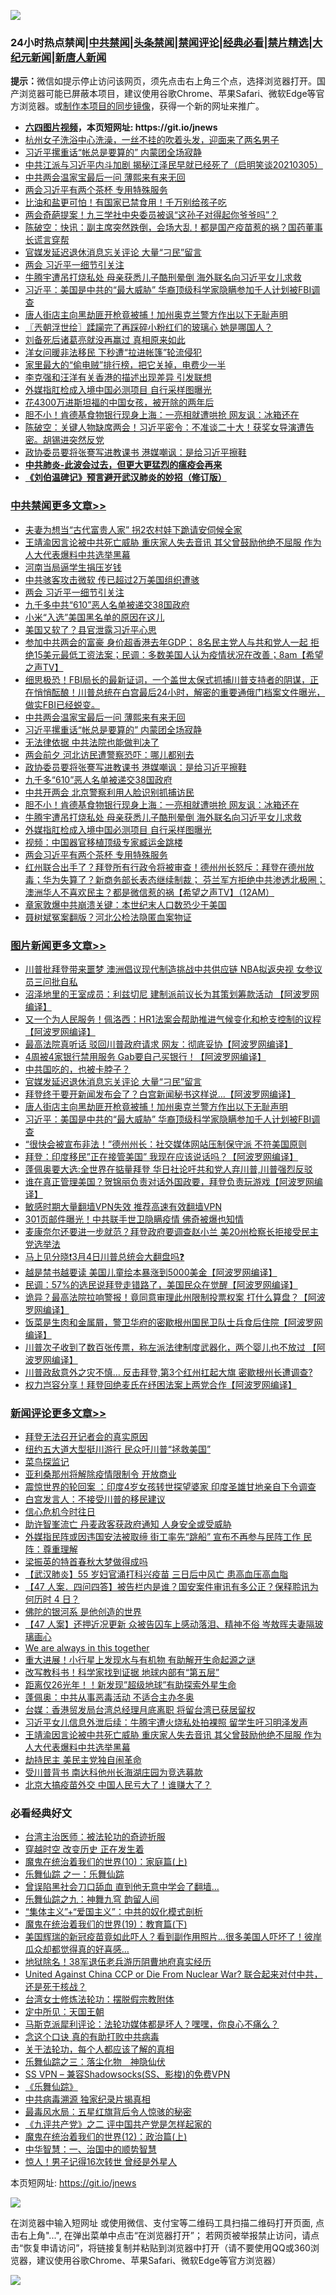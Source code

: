 ![](https://raw.githubusercontent.com/fqnews/bnews/master/64photo/fqnews-qr.jpg)

<div id="tt">
<h3>24小时热点禁闻|<a href="#%E4%B8%AD%E5%85%B1%E7%A6%81%E9%97%BB%E6%9B%B4%E5%A4%9A%E6%96%87%E7%AB%A0">中共禁闻</a>|<a href="#%E5%9B%BE%E7%89%87%E6%96%B0%E9%97%BB%E6%9B%B4%E5%A4%9A%E6%96%87%E7%AB%A0">头条禁闻</a>|<a href="#%E6%96%B0%E9%97%BB%E8%AF%84%E8%AE%BA%E6%9B%B4%E5%A4%9A%E6%96%87%E7%AB%A0">禁闻评论|<a href="#%E5%BF%85%E7%9C%8B%E7%BB%8F%E5%85%B8%E5%A5%BD%E6%96%87">经典必看|<a href="/video.md#%E7%A6%81%E7%89%87%E7%B2%BE%E9%80%89">禁片精选</a>|<a href="https://github.com/fqnews/djy/blob/master/gb/nf1351518.md#1">大纪元新闻</a>|<a href="https://github.com/fqnews/ntdtv/blob/master/gb/prog204.md#1">新唐人新闻</a></h3>
<div><b>提示：</b>微信如提示停止访问该网页，须先点击右上角三个点，选择浏览器打开。国产浏览器可能已屏蔽本项目，建议使用谷歌Chrome、苹果Safari、微软Edge等官方浏览器。或<a href="https://github.com/fqnews/bnews/blob/master/%E5%88%B6%E4%BD%9Cgit%E7%A6%81%E9%97%BB%E9%95%9C%E5%83%8F.md">制作本项目的同步镜像</a>，获得一个新的网址来推广。</div>
<ul>
<li><b><a href="http://d1.bdrive.tk/64.mp4" target="_blank">六四图片视频</a>，本页短网址: https://git.io/jnews</b></li>
<li><a href="/lifebaike/20210306/1499452.md">杭州女子洗浴中心洗澡，一丝不挂的吹着头发，迎面来了两名男子</a></li>
<li><a href="/cbnews/20210306/1499757.md">习近平摞重话“帐总是要算的” 内蒙团全场寂静</a></li>
<li><a href="/bannedvideo/20210306/1499476.md">中共江派与习近平内斗加剧 揭秘江泽民早就已经死了（启明笑谈20210305）</a></li>
<li><a href="/cbnews/20210306/1499758.md">中共两会温家宝最后一问 薄熙来有来无回</a></li>
<li><a href="/cbnews/20210306/1499669.md">两会习近平有两个茶杯 专用特殊服务</a></li>
<li><a href="/lifebaike/20210306/1499567.md">比油和盐更可怕！有国家已禁食用！千万别给孩子吃</a></li>
<li><a href="/cbnews/20210306/1499579.md">两会奇葩提案！九三学社中央委员被讽“这孙子对得起你爷爷吗”？</a></li>
<li><a href="/bannedvideo/20210306/1499431.md">陈破空：快讯：副主席突然跌倒，会场大乱！都是国产疫苗惹的祸？国药董事长谎言穿帮</a></li>
<li><a href="/topimagenews/20210306/1499662.md">官媒发延迟退休消息忘关评论 大量“刁民”留言</a></li>
<li><a href="/cbnews/20210306/1499864.md">两会 习近平一细节引关注</a></li>
<li><a href="/cbnews/20210306/1499683.md">牛腾宇遭吊打烧私处 母亲获悉儿子酷刑晕倒 海外联名向习近平女儿求救</a></li>
<li><a href="/topimagenews/20210306/1499563.md">习近平：美国是中共的“最大威胁” 华裔顶级科学家隐瞒参加千人计划被FBI调查</a></li>
<li><a href="/topimagenews/20210306/1499615.md">唐人街店主向黑劫匪开枪竟被捕！加州奥克兰警方作出以下无耻声明</a></li>
<li><a href="/ssgc/20210306/1499406.md">〖兲朝浮世绘〗蹂躏完了再踩碎小粉红们的玻璃心 她是哪国人？</a></li>
<li><a href="/lifebaike/20210306/1499819.md">刘备死后诸葛亮就没再赢过 真相原来如此</a></li>
<li><a href="/worldnews/20210306/1499438.md">洋女问暖非法移民 下秒遭“拉进帐篷”轮流侵犯</a></li>
<li><a href="/lifebaike/20210306/1499638.md">家里最大的“偷电贼”排行榜，把它关掉，电费少一半</a></li>
<li><a href="/headline/20210306/1499425.md">李克强和汪洋有关香港的描述出现差异 引发联想</a></li>
<li><a href="/cbnews/20210306/1499678.md">外媒指肛检成入境中国必测项目 自行采样图曝光</a></li>
<li><a href="/lifebaike/20210306/1499744.md">花4300万进斯坦福的中国女孩，被开除的两年后</a></li>
<li><a href="/cbnews/20210306/1499707.md">胆不小！肯德基食物银行现身上海：一亮相就遭哄抢 网友讽：冰箱还在</a></li>
<li><a href="/bannedvideo/20210306/1499812.md">陈破空：关键人物缺席两会！习近平密令：不准谈二十大！获奖女导演遭告密。胡锡进突然反党</a></li>
<li><a href="/cbnews/20210306/1499735.md">政协委员要将张謇写进教课书 港媒嘲讽：是给习近平擦鞋</a></li>
<li><b><a href="/comments/20200211/1275071.md" target="_blank">中共肺炎-此波会过去，但更大更猛烈的瘟疫会再来</a></b></li>
<li><b><a href="/comments/20200207/1272816.md" target="_blank">《刘伯温碑记》预言避开武汉肺炎的妙招（修订版）</a></b></li>
</ul>
</div>

<div class="catlist">
<h3><a href="/cbnews/" target="_blank">中共禁闻</a><span><a href="/cbnews/" target="_blank" rel="nofollow">更多文章>></a></span></h3>
<ul>
<li><a href="/cbnews/20210307/1499930.md" target="_blank">夫妻为想当“古代富贵人家” 拐2农村娃下跪请安伺候全家</a></li>
<li><a href="/comments/20210306/1499884.md" target="_blank">王靖渝因言论被中共死亡威胁 重庆家人失去音讯 其父曾鼓励他绝不屈服 作为人大代表爆料中共选举黑幕</a></li>
<li><a href="/cbnews/20210306/1499874.md" target="_blank">河南当局逼学生捐压岁钱</a></li>
<li><a href="/cbnews/20210306/1499865.md" target="_blank">中共骇客攻击微软 传已超过2万美国组织遭骇</a></li>
<li><a href="/cbnews/20210306/1499864.md" target="_blank">两会 习近平一细节引关注</a></li>
<li><a href="/cbnews/20210306/1499858.md" target="_blank">九千多中共“610”恶人名单被递交38国政府</a></li>
<li><a href="/cbnews/20210306/1499850.md" target="_blank">小米“入选”美国黑名单的原因在这儿</a></li>
<li><a href="/cbnews/20210306/1499849.md" target="_blank">美国又软了？县官泄露习近平心思</a></li>
<li><a href="/comments/20210306/1499828.md" target="_blank">参加中共两会的富豪 身价超香港去年GDP； 8名民主党人与共和党人一起 拒绝15美元最低工资法案；民调：多数美国人认为疫情状况在改善；8am【希望之声TV】</a></li>
<li><a href="/comments/20210306/1499759.md" target="_blank">细思极恐！FBI局长的最新证词，一个盖世太保式抓捕川普支持者的阴谋，正在悄悄酝酿！川普总统在白宫最后24小时，解密的重要通俄门档案文件曝光，做实FBI已经蜕变。</a></li>
<li><a href="/cbnews/20210306/1499758.md" target="_blank">中共两会温家宝最后一问 薄熙来有来无回</a></li>
<li><a href="/cbnews/20210306/1499757.md" target="_blank">习近平摞重话“帐总是要算的” 内蒙团全场寂静</a></li>
<li><a href="/cbnews/20210306/1499753.md" target="_blank">无法律依据 中共法院也能做判决了</a></li>
<li><a href="/cbnews/20210306/1499739.md" target="_blank">两会前夕 河北访民遭警察恐吓：哪儿都别去</a></li>
<li><a href="/cbnews/20210306/1499735.md" target="_blank">政协委员要将张謇写进教课书 港媒嘲讽：是给习近平擦鞋</a></li>
<li><a href="/cbnews/20210306/1499720.md" target="_blank">九千多“610”恶人名单被递交38国政府</a></li>
<li><a href="/cbnews/20210306/1499714.md" target="_blank">中共开两会 北京警察利用人脸识别抓捕访民</a></li>
<li><a href="/cbnews/20210306/1499707.md" target="_blank">胆不小！肯德基食物银行现身上海：一亮相就遭哄抢 网友讽：冰箱还在</a></li>
<li><a href="/cbnews/20210306/1499683.md" target="_blank">牛腾宇遭吊打烧私处 母亲获悉儿子酷刑晕倒 海外联名向习近平女儿求救</a></li>
<li><a href="/cbnews/20210306/1499678.md" target="_blank">外媒指肛检成入境中国必测项目 自行采样图曝光</a></li>
<li><a href="/cbnews/20210306/1499668.md" target="_blank">视频：中国器官移植顶级专家臧运金跳楼</a></li>
<li><a href="/cbnews/20210306/1499669.md" target="_blank">两会习近平有两个茶杯 专用特殊服务</a></li>
<li><a href="/comments/20210306/1499667.md" target="_blank">红州联合出手了？拜登所有行政令将被审查！德州州长怒斥：拜登在德州放毒；华为失算了？新商务部长表态继续制裁； 芬兰军方拒绝中共渗透北极圈；澳洲华人不喜欢民主？都是微信惹的祸【希望之声TV】（12AM）</a></li>
<li><a href="/cbnews/20210306/1499664.md" target="_blank">章家敦爆中共崩溃关键：本世纪末人口数恐少于美国</a></li>
<li><a href="/cbnews/20210306/1499663.md" target="_blank">聂树斌冤案翻版？河北公检法隐匿血案物证</a></li>

</ul>
</div>
<div class="catlist">
<h3><a href="/topimagenews/" target="_blank">图片新闻</a><span><a href="/topimagenews/" target="_blank" rel="nofollow">更多文章>></a></span></h3>
<ul>
<li><a href="/topimagenews/20210306/1499803.md" target="_blank">川普批拜登带来噩梦 澳洲倡议现代制造挑战中共供应链 NBA拟返央视 女参议员三问批自私</a></li>
<li><a href="/topimagenews/20210306/1499727.md" target="_blank">沼泽地里的王室成员：利兹切尼 建制派前议长为其策划筹款活动 【阿波罗网编译】</a></li>
<li><a href="/topimagenews/20210306/1499712.md" target="_blank">又一个为人民服务！佩洛西：HR1法案会帮助推进气候变化和枪支控制的议程【阿波罗网编译】</a></li>
<li><a href="/topimagenews/20210306/1499705.md" target="_blank">最高法院真听话 驳回川普政府请求 网友：彻底妥协【阿波罗网编译】</a></li>
<li><a href="/topimagenews/20210306/1499676.md" target="_blank">4周被4家银行禁用服务 Gab要自己买银行！【阿波罗网编译】</a></li>
<li><a href="/topimagenews/20210306/1499666.md" target="_blank">中共国吃的，也被卡脖子？</a></li>
<li><a href="/topimagenews/20210306/1499662.md" target="_blank">官媒发延迟退休消息忘关评论 大量“刁民”留言</a></li>
<li><a href="/topimagenews/20210306/1499649.md" target="_blank">拜登终于要开新闻发布会了？白宫新闻秘书这样说&#8230;【阿波罗网编译】</a></li>
<li><a href="/topimagenews/20210306/1499615.md" target="_blank">唐人街店主向黑劫匪开枪竟被捕！加州奥克兰警方作出以下无耻声明</a></li>
<li><a href="/topimagenews/20210306/1499563.md" target="_blank">习近平：美国是中共的“最大威胁” 华裔顶级科学家隐瞒参加千人计划被FBI调查</a></li>
<li><a href="/topimagenews/20210306/1499539.md" target="_blank">“很快会被宣布非法！”德州州长：社交媒体网站压制保守派 不符美国原则</a></li>
<li><a href="/topimagenews/20210305/1499286.md" target="_blank">拜登：印度移民&#8221;正在接管美国” 我现在应该说话吗？【阿波罗网编译】</a></li>
<li><a href="/topimagenews/20210305/1499168.md" target="_blank">蓬佩奥要大选:全世界在掂量拜登 华日社论吁共和党人弃川普,川普强烈反驳</a></li>
<li><a href="/topimagenews/20210305/1499166.md" target="_blank">谁在真正管理美国？贺锦丽负责对话外国政要，拜登负责玩游戏【阿波罗网编译】</a></li>
<li><a href="/comments/20210305/1485911.md" target="_blank">敏感时期大量翻墙VPN失效 推荐高速有效翻墙VPN</a></li>
<li><a href="/topimagenews/20210305/1498891.md" target="_blank">301页邮件曝光！中共联手世卫隐瞒疫情 佛奇被爆也知情</a></li>
<li><a href="/topimagenews/20210305/1498844.md" target="_blank">麦康奈尔还要进一步就范？拜登政府要调查赵小兰 美20州检察长拒接受民主党选举法</a></li>
<li><a href="/comments/20210304/1484906.md" target="_blank">马上见分晓❗3月4日川普总统会大翻盘吗❓</a></li>
<li><a href="/topimagenews/20210304/1497754.md" target="_blank">越是禁书越要读 美国儿童绘本暴涨到5000美金【阿波罗网编译】</a></li>
<li><a href="/topimagenews/20210304/1497751.md" target="_blank">民调：57%的选民说拜登走错路了，美国民众在觉醒【阿波罗网编译】</a></li>
<li><a href="/topimagenews/20210303/1497737.md" target="_blank">诡异？最高法院拉响警报！竟同意审理此州限制投票权案 打什么算盘？【阿波罗网编译】</a></li>
<li><a href="/topimagenews/20210303/1497670.md" target="_blank">饭菜是生肉和金属屑，警卫华府的密歇根州国民卫队士兵食后住院【阿波罗网编译】</a></li>
<li><a href="/topimagenews/20210303/1497668.md" target="_blank">川普次子收到了数百张传票，称左派法律制度武器化，两个婴儿也不放过 【阿波罗网编译】</a></li>
<li><a href="/topimagenews/20210303/1497631.md" target="_blank">川普政敌意外之灾不慎&#8230; 反击拜登,第3个红州扛起大旗 密歇根州长遭调查?</a></li>
<li><a href="/topimagenews/20210303/1497629.md" target="_blank">权力岂容分享！拜登回绝麦氏在纾困法案上两党合作【阿波罗网编译】</a></li>

</ul>
</div>
<div class="catlist">
<h3><a href="/comments/" target="_blank">新闻评论</a><span><a href="/comments/" target="_blank" rel="nofollow">更多文章>></a></span></h3>
<ul>
<li><a href="/comments/20210307/1499936.md" target="_blank">拜登无法召开记者会的真实原因</a></li>
<li><a href="/comments/20210307/1499934.md" target="_blank">纽约五大道大型挺川游行 民众吁川普“拯救美国”</a></li>
<li><a href="/comments/20210307/1499933.md" target="_blank">菜鸟探监记</a></li>
<li><a href="/comments/20210307/1499931.md" target="_blank">亚利桑那州将解除疫情限制令 开放商业</a></li>
<li><a href="/comments/20210307/1499927.md" target="_blank">震惊世界的轮回案 ：印度4岁女孩转世探望婆家 印度圣雄甘地亲自下令调查</a></li>
<li><a href="/comments/20210307/1499924.md" target="_blank">白宫发言人：不接受川普的移民建议</a></li>
<li><a href="/comments/20210307/1499920.md" target="_blank">信心危机今时往日</a></li>
<li><a href="/comments/20210307/1499919.md" target="_blank">助许智峯流亡 丹麦政客获政府通知 人身安全或受威胁</a></li>
<li><a href="/comments/20210307/1499918.md" target="_blank">外媒指民阵或因违国安法被取缔 街工率先“跳船” 宣布不再参与民阵工作 民阵：尊重理解</a></li>
<li><a href="/comments/20210307/1499917.md" target="_blank">梁振英的特首春秋大梦做得成吗</a></li>
<li><a href="/comments/20210307/1499916.md" target="_blank">【武汉肺炎】55 岁妇官涌打科兴疫苗 三日后中风亡 患高血压高血脂</a></li>
<li><a href="/comments/20210307/1499915.md" target="_blank">【47 人案．四问四答】被告栏内是谁？国安案件审讯有多公正？保释聆讯为何历时 4 日？</a></li>
<li><a href="/comments/20210307/1499914.md" target="_blank">佛陀的银河系 是他创造的世界</a></li>
<li><a href="/comments/20210307/1499913.md" target="_blank">【47 人案】还押近况更新 众被告囚车上感动落泪、精神不俗 岑敖晖夫妻隔玻璃画心</a></li>
<li><a href="/comments/20210307/1499912.md" target="_blank">We are always in this together</a></li>
<li><a href="/comments/20210307/1499911.md" target="_blank">重大进展！小行星上发现水与有机物 有助解开生命起源之谜</a></li>
<li><a href="/comments/20210307/1499910.md" target="_blank">改写教科书！科学家找到证据 地球内部有“第五层”</a></li>
<li><a href="/comments/20210307/1499906.md" target="_blank">距离仅26光年！！新发现”超级地球”有助探索外星生命</a></li>
<li><a href="/comments/20210307/1499893.md" target="_blank">蓬佩奥：中共从事恶毒活动 不适合主办冬奥</a></li>
<li><a href="/comments/20210307/1499890.md" target="_blank">台媒：香港贸发局台湾总经理月底离职 将留台湾已获居留权</a></li>
<li><a href="/comments/20210307/1499889.md" target="_blank">习近平女儿信息外泄后续：牛腾宇遭火烧私处拍裸照 留学生吁习明泽发声</a></li>
<li><a href="/comments/20210306/1499884.md" target="_blank">王靖渝因言论被中共死亡威胁 重庆家人失去音讯 其父曾鼓励他绝不屈服 作为人大代表爆料中共选举黑幕</a></li>
<li><a href="/comments/20210306/1499875.md" target="_blank">劫持民主 美民主党独自闹革命</a></li>
<li><a href="/comments/20210306/1499872.md" target="_blank">受川普背书 南达科他州长海湖庄园为竞选募款</a></li>
<li><a href="/comments/20210306/1499871.md" target="_blank">北京大搞疫苗外交 中国人民亏大了！谁赚大了？</a></li>

</ul>
</div>

<div class="catlist">
<h3>必看经典好文</h3>
<ul>
<li><a href="/comments/20200801/1373219.md" target="_blank">台湾主治医师：被法轮功的奇迹折服</a></li>
<li><a href="/comments/20200626/1259925.md" target="_blank">穿越时空 改变历史 正在发生着</a></li>
<li><a href="/topimagenews/20180529/950153.md" target="_blank">魔鬼在统治着我们的世界(10)：家庭篇(上)</a></li>
<li><a href="/tculture/20170710/789533.md" target="_blank">乐舞仙踪 之一：乐舞仙踪</a></li>
<li><a href="/topimagenews/20200928/1404412.md" target="_blank">曾误陷黑社会刀口舔血 直到他无意中学会了翻墙&#8230;</a></li>
<li><a href="/tculture/20170718/793528.md" target="_blank">乐舞仙踪之九：神舞九穹 韵留人间</a></li>
<li><a href="/comments/20201007/1409565.md" target="_blank">“集体主义”+“爱国主义”：中共的奴化模式剖析</a></li>
<li><a href="/comments/20180716/972458.md" target="_blank">魔鬼在统治着我们的世界(19)：教育篇(下)</a></li>
<li><a href="/comments/20201215/1447764.md" target="_blank">美国辉瑞的新冠疫苗竟如此吓人？看到副作用照片…很多美国人吓坏了！彼岸瓜众却都觉得真的好喜感…</a></li>
<li><a href="/cbnews/20200531/1337381.md" target="_blank">地狱除名！38军退伍老兵游历阴曹地府真实经历</a></li>
<li><a href="/comments/20200820/1451960.md" target="_blank">United Against China CCP or Die From Nuclear War? 联合起来对付中共，还是死于核战？</a></li>
<li><a href="/cbnews/20200610/1342772.md" target="_blank">台湾女士修炼法轮功：摆脱假宗教附体</a></li>
<li><a href="/tculture/xiulian/20151111/470021.md" target="_blank">定中所见：天国王朝</a></li>
<li><a href="/comments/20210207/1482940.md" target="_blank">马斯克派犀利评论：法轮功媒体都是坏人？嘿嘿，你良心不痛么？</a></li>
<li><a href="/comments/20200707/1357090.md" target="_blank">念这个口诀 真的有助打败中共病毒</a></li>
<li><a href="/topimagenews/20161125/619230.md" target="_blank">关于法轮功，每个人都应该了解的真相</a></li>
<li><a href="/tculture/20190101/1056889.md" target="_blank">乐舞仙踪之三：落尘化物　神隐仙伏</a></li>
<li><a href="/comments/20191231/1250654.md" target="_blank">SS VPN &#8211; 兼容Shadowsocks(SS、影梭)的免费VPN</a></li>
<li><a href="/comments/20200527/783191.md" target="_blank">《乐舞仙踪》</a></li>
<li><a href="/ccpdope/20200412/1311165.md" target="_blank">中共病毒溯源 独家纪录片揭真相</a></li>
<li><a href="/cbnews/20201005/1408304.md" target="_blank">最毒风水局：五星红旗背后令人惊骇的秘密</a></li>
<li><a href="/bookonline/20131116/201055.md" target="_blank">《九评共产党》之二 评中国共产党是怎样起家的</a></li>
<li><a href="/topimagenews/20180601/951286.md" target="_blank">魔鬼在统治着我们的世界(12)：政治篇(上)</a></li>
<li><a href="/comments/20200605/1340202.md" target="_blank">中华智慧：一、治国中的顺势智慧</a></li>
<li><a href="/lifebaike/20210215/1487759.md" target="_blank">惊人！男子记得16次转世 曾经是外星人</a></li>

</ul>
</div>

本页短网址: https://git.io/jnews

![](https://raw.githubusercontent.com/fqnews/bnews/master/64photo/fqnews-qr.jpg)

在浏览器中输入短网址 或使用微信、支付宝等二维码工具扫描二维码打开页面, 点击右上角"...", 在弹出菜单中点击“在浏览器打开”； 若网页被举报禁止访问，请点击“恢复申请访问”，将链接复制并粘贴到浏览器中打开（请不要使用QQ或360浏览器，建议使用谷歌Chrome、苹果Safari、微软Edge等官方浏览器）

![](https://raw.githubusercontent.com/fqnews/bnews/master/64photo/wx.jpg)